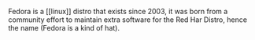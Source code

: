 Fedora is a [[linux]] distro  that exists since 2003, it was born from a community effort to maintain extra software for the Red Har Distro, hence the name (Fedora is a kind of hat).